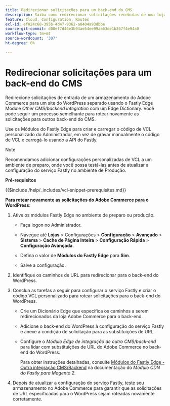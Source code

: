 ```yaml
---
title: Redirecionar solicitações para um back-end do CMS
description: Saiba como redirecionar solicitações recebidas de uma loja do Adobe Commerce para um site do WordPress separado usando o módulo Fastly edge.
feature: Cloud, Configuration, Routes
exl-id: ef024c68-395b-4d47-9362-a8404a93dbbe
source-git-commit: d08ef7d46e3b94ae54ee99aa63de1b267f4e94a0
workflow-type: tm+mt
source-wordcount: '307'
ht-degree: 0%

---
```


# Redirecionar solicitações para um back-end do CMS

Redirecione solicitações de entrada de um armazenamento do Adobe Commerce para um site do WordPress separado usando o Fastly Edge Module _Other CMS/backend integration_ com um Edge Dictionary. Você pode seguir um processo semelhante para rotear novamente as solicitações para outros back-end do CMS.

Use os Módulos do Fastly Edge para criar e carregar o código de VCL personalizado do Administrador, em vez de gravar manualmente o código de VCL e carregá-lo usando a API do Fastly.

>[!NOTE]
>
>Recomendamos adicionar configurações personalizadas de VCL a um ambiente de preparo, onde você possa testá-las antes de atualizar a configuração do serviço Fastly no ambiente de Produção.

**Pré-requisitos**

{{$include /help/_includes/vcl-snippet-prerequisites.md}}

**Para rotear novamente as solicitações do Adobe Commerce para o WordPress**:

1. Ative os módulos Fastly Edge no ambiente de preparo ou produção.

   - Faça logon no Administrador.

   - Navegue até **Lojas** > Configurações > **Configuração** > **Avançado** > **Sistema** > **Cache de Página Inteira** > **Configuração Rápida** > **Configuração Avançada**.

   - Defina o valor de **Módulos do Fastly Edge** para **Sim**.

   - Salve a configuração.

1. Identifique os caminhos de URL para redirecionar para o back-end do WordPress.

1. Conclua as tarefas a seguir para configurar o serviço Fastly e criar o código VCL personalizado para rotear solicitações para o back-end do WordPress.

   - Crie um Dicionário Edge que especifica os caminhos a serem redirecionados da loja Adobe Commerce para o back-end.

   - Adicione o back-end do WordPress à configuração do serviço Fastly e anexe a condição de solicitação para as substituições de URL.

   - Configure o _Módulo Edge de integração de outro CMS/back-end_ para lidar com substituições de URL do Adobe Commerce no back-end do WordPress.

     Para obter instruções detalhadas, consulte [Módulos do Fastly Edge - Outra integração CMS/Backend](https://github.com/fastly/fastly-magento2/blob/master/Documentation/Guides/Edge-Modules/EDGE-MODULE-OTHER-CMS-INTEGRATION.md) na documentação do _Módulo CDN do Fastly para Magento 2_.

1. Depois de atualizar a configuração do serviço Fastly, teste seu armazenamento no Adobe Commerce para garantir que as solicitações de URL especificadas para o WordPress sejam roteadas novamente corretamente.

<!-- Last updated from includes: 2025-01-27 17:16:28 -->
